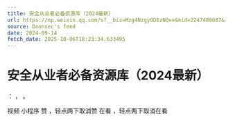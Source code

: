 ```yaml
---
title: 安全从业者必备资源库（2024最新）
url: https://mp.weixin.qq.com/s?__biz=Mzg4NzgyODEzNQ==&mid=2247488087&idx=2&sn=c976970f05f988fb6bca1bd2084029a8
source: Doonsec's feed
date: 2024-09-14
fetch_date: 2025-10-06T18:23:34.633495
---
```


# 安全从业者必备资源库（2024最新）

：
，
。

视频
小程序
赞
，轻点两下取消赞
在看
，轻点两下取消在看